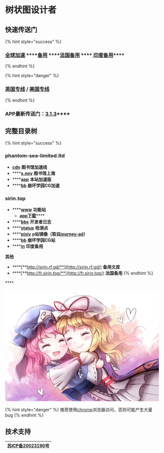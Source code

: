 # 树状图设计者

## 快速传送门

{% hint style="success" %}
### [**全球加速**](https://cdn.phantom-sea-limited.ltd/)   ****[**备用**](http://sirin.rf.gd/)    ****[**法国备用**](http://fr.sirin.top/) ****[ **印度备用**](https://in.sirin.top/?/)\*\*\*\*
{% endhint %}

{% hint style="danger" %}
### [**英国专线**](https://nov-eu.herokuapp.com/) **/** [**美国专线**](https://nov-us.herokuapp.com/)
{% endhint %}

### **APP最新传送门：**[**3.1.3**](https://cdn.jsdelivr.net/gh/Rcrwrate/H@3.1.3/app/%E5%B9%BB%E6%B5%B7%E5%AE%9E%E9%AA%8C%E5%AE%A4_3.1.3.apk)\*\*\*\*

## **完整目录树**

{% hint style="success" %}
### phantom-sea-limited.ltd

* [**cdn**](https://cdn.phantom-sea-limited.ltd) **图书馆加速线**
* \*\*\*\*[**s.nov**](https://s.nov.phantom-sea-limited.ltd) **图书馆上海**
* \*\*\*\*[**app**](https://app.phantom-sea-limited.ltd/) **本站加速版**
* \*\*\*\*[**bb**](https://bb.phantom-sea-limited.ltd/) **崩坏学园CG加速**

### sirin.top

* \*\*\*\*[**www**](https://www.sirin.top) **功能站**   
  * [**app下载**](https://www.sirin.top/app.htm)\*\*\*\*
* \*\*\*\*[**bbs**](https://bbs.sirin.top) **开发者日志**
* \*\*\*\*[**status**](https://status.sirin.top) **检测点**
* \*\*\*\*[**pixiv**](https://pixiv.sirin.top) **p站镜像（取自**[**journey-ad**](https://github.com/journey-ad/pixiv-viewer)**）**
* \*\*\*\*[**bb**](https://bb.sirin.top) **崩坏学园CG站**
* \*\*\*\*[**in**](https://in.sirin.top/?/) **印度备用**

**其他**

* \*\*\*\*[**http://sirin.rf.gd/**](http://sirin.rf.gd/) **备用文库**
* \*\*\*\*[**http://fr.sirin.top/**](http://fr.sirin.top/) **法国备用**
{% endhint %}

\*\*\*\*

![](.gitbook/assets/agg-zo-w-t1-yhq66o-cty.jpg)



{% hint style="danger" %}
推荐使用[chrome](https://www.google.cn/intl/zh-CN/chrome/)浏览器访问，否则可能产生大量bug
{% endhint %}

## 技术支持

| [**苏ICP备20023190号**](http://beian.miit.gov.cn/) |
| :---: |


